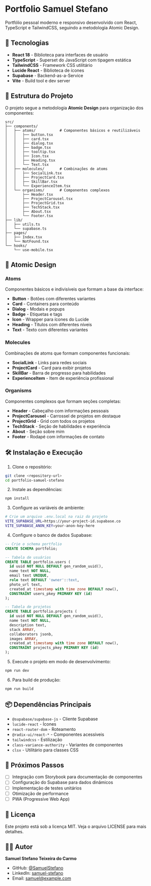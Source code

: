 # Portfolio Samuel Stefano

Portfólio pessoal moderno e responsivo desenvolvido com React, TypeScript e TailwindCSS, seguindo a metodologia Atomic Design.

## 🚀 Tecnologias

- **React 18** - Biblioteca para interfaces de usuário
- **TypeScript** - Superset do JavaScript com tipagem estática
- **TailwindCSS** - Framework CSS utilitário
- **Lucide React** - Biblioteca de ícones
- **Supabase** - Backend-as-a-Service
- **Vite** - Build tool e dev server

## 📁 Estrutura do Projeto

O projeto segue a metodologia **Atomic Design** para organização dos componentes:

```
src/
├── components/
│   ├── atoms/           # Componentes básicos e reutilizáveis
│   │   ├── button.tsx
│   │   ├── card.tsx
│   │   ├── dialog.tsx
│   │   ├── badge.tsx
│   │   ├── tooltip.tsx
│   │   ├── Icon.tsx
│   │   ├── Heading.tsx
│   │   └── Text.tsx
│   ├── molecules/       # Combinações de atoms
│   │   ├── SocialLink.tsx
│   │   ├── ProjectCard.tsx
│   │   ├── SkillBar.tsx
│   │   └── ExperienceItem.tsx
│   └── organisms/       # Componentes complexos
│       ├── Header.tsx
│       ├── ProjectCarousel.tsx
│       ├── ProjectGrid.tsx
│       ├── TechStack.tsx
│       ├── About.tsx
│       └── Footer.tsx
├── lib/
│   ├── utils.ts
│   └── supabase.ts
├── pages/
│   ├── Index.tsx
│   └── NotFound.tsx
└── hooks/
    └── use-mobile.tsx
```

## 🎨 Atomic Design

### Atoms
Componentes básicos e indivisíveis que formam a base da interface:
- **Button** - Botões com diferentes variantes
- **Card** - Containers para conteúdo
- **Dialog** - Modais e popups
- **Badge** - Etiquetas e tags
- **Icon** - Wrapper para ícones do Lucide
- **Heading** - Títulos com diferentes níveis
- **Text** - Texto com diferentes variantes

### Molecules
Combinações de atoms que formam componentes funcionais:
- **SocialLink** - Links para redes sociais
- **ProjectCard** - Card para exibir projetos
- **SkillBar** - Barra de progresso para habilidades
- **ExperienceItem** - Item de experiência profissional

### Organisms
Componentes complexos que formam seções completas:
- **Header** - Cabeçalho com informações pessoais
- **ProjectCarousel** - Carrossel de projetos em destaque
- **ProjectGrid** - Grid com todos os projetos
- **TechStack** - Seção de habilidades e experiência
- **About** - Seção sobre mim
- **Footer** - Rodapé com informações de contato

## 🛠️ Instalação e Execução

1. Clone o repositório:
```bash
git clone <repository-url>
cd portfolio-samuel-stefano
```

2. Instale as dependências:
```bash
npm install
```

3. Configure as variáveis de ambiente:
```bash
# Crie um arquivo .env.local na raiz do projeto
VITE_SUPABASE_URL=https://your-project-id.supabase.co
VITE_SUPABASE_ANON_KEY=your-anon-key-here
```

4. Configure o banco de dados Supabase:
```sql
-- Crie o schema portfolio
CREATE SCHEMA portfolio;

-- Tabela de usuários
CREATE TABLE portfolio.users (
  id uuid NOT NULL DEFAULT gen_random_uuid(),
  name text NOT NULL,
  email text UNIQUE,
  role text DEFAULT 'owner'::text,
  photo_url text,
  created_at timestamp with time zone DEFAULT now(),
  CONSTRAINT users_pkey PRIMARY KEY (id)
);

-- Tabela de projetos
CREATE TABLE portfolio.projects (
  id uuid NOT NULL DEFAULT gen_random_uuid(),
  name text NOT NULL,
  description text,
  stack ARRAY,
  collaborators jsonb,
  images ARRAY,
  created_at timestamp with time zone DEFAULT now(),
  CONSTRAINT projects_pkey PRIMARY KEY (id)
);
```

5. Execute o projeto em modo de desenvolvimento:
```bash
npm run dev
```

6. Para build de produção:
```bash
npm run build
```

## 📦 Dependências Principais

- `@supabase/supabase-js` - Cliente Supabase
- `lucide-react` - Ícones
- `react-router-dom` - Roteamento
- `@radix-ui/react-*` - Componentes acessíveis
- `tailwindcss` - Estilização
- `class-variance-authority` - Variantes de componentes
- `clsx` - Utilitário para classes CSS

## 🎯 Próximos Passos

- [ ] Integração com Storybook para documentação de componentes
- [ ] Configuração do Supabase para dados dinâmicos
- [ ] Implementação de testes unitários
- [ ] Otimização de performance
- [ ] PWA (Progressive Web App)

## 📄 Licença

Este projeto está sob a licença MIT. Veja o arquivo LICENSE para mais detalhes.

## 👨‍💻 Autor

**Samuel Stefano Teixeira do Carmo**
- GitHub: [@SamuelStefano](https://github.com/SamuelStefano)
- LinkedIn: [samuel-stefano](https://linkedin.com/in/samuel-stefano)
- Email: samuel@example.com